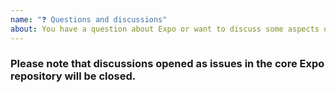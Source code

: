 ```yaml
---
name: "❓ Questions and discussions"
about: You have a question about Expo or want to discuss some aspects of Expo.
---
```


<!--
  If you have a question about Expo or want to discuss about related aspects, consider posting it
  on our forums at https://forums.expo.io/. 🙂 
-->

### Please note that discussions opened as issues in the core Expo repository will be closed.
